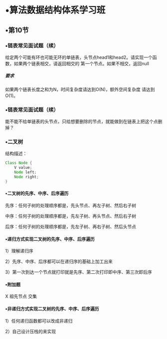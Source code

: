 

# •算法数据结构体系学习班

## •第10节

### •链表常见面试题（续）

给定两个可能有环也可能无环的单链表，头节点head1和head2。请实现一个函数，如果两个链表相交，请返回相交的 第一个节点。如果不相交，返回null 

##### 要求

如果两个链表长度之和为N，时间复杂度请达到O(N)，额外空间复杂度 请达到O(1)。 

### •链表常见面试题（续）

能不能不给单链表的头节点，只给想要删除的节点，就能做到在链表上把这个点删掉？



### •二叉树

结构描述：

```java
Class Node {
    V value;
    Node left;
    Node right;
}
```

#### •二叉树的先序、中序、后序遍历

先序：任何子树的处理顺序都是，先头节点、再左子树、然后右子树

中序：任何子树的处理顺序都是，先左子树、再头节点、然后右子树

后序：任何子树的处理顺序都是，先左子树、再右子树、然后头节点

#### •递归方式实现二叉树的先序、中序、后序遍历

1）理解递归序

2）先序、中序、后序都可以在递归序的基础上加工出来

3）第一次到达一个节点就打印就是先序、第二次打印即中序、第三次即后序

#### •附加题

X 祖先节点  交集

#### •非递归方式实现二叉树的先序、中序、后序遍历

1）任何递归函数都可以改成非递归

2）自己设计压栈的来实现